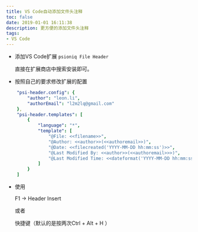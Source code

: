```yaml
---
title: VS Code自动添加文件头注释
toc: false
date: 2019-01-01 16:11:38
description: 更方便的添加文件头注释
tags:
- VS Code
---
```

- 添加VS Code扩展 `psioniq File Header`

  直接在扩展商店中搜索安装即可。
- 按照自己的要求修改扩展的配置
```yaml
    "psi-header.config": {
        "author": "leon.li",
        "authorEmail": "l2m2lq@gmail.com"
    },
    "psi-header.templates": [
        {
            "language": "*",
            "template": [
                "@File: <<filename>>",
                "@Author: <<author>>(<<authoremail>>)",
                "@Date: <<filecreated('YYYY-MM-DD hh:mm:ss')>>",
                "@Last Modified By: <<author>>(<<authoremail>>>)",
                "@Last Modified Time: <<dateformat('YYYY-MM-DD hh:mm:ss')>>"
            ]
        }
    ]
```
- 使用

  F1 -> Header Insert
  
  或者
  
  快捷键（默认的是按两次Ctrl + Alt + H ）